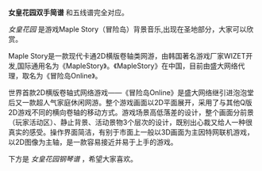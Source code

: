 

**女皇花园双手简谱** 和五线谱完全对应。

_女皇花园_ 是游戏Maple Story（冒险岛）背景音乐,出现在圣地部分，大家可以欣赏。

Maple
Story是一款现代卡通2D横版卷轴类网游，由韩国著名游戏厂家WIZET开发,国际通用名为《MapleStory》。《MapleStory》在中国，目前由盛大网络代理，取名为《冒险岛Online》。

世界首款2D横版卷轴式网络游戏——《冒险岛Online》是盛大网络继引进泡泡堂后又一款超人气家庭休闲网游。整个游戏画面以2D平面展开，采用了与其他Q版2D游戏不同的横向卷轴的移动方式。游戏场景高低落差的设计，整个画面分前景（玩家活动区）、静止背景、活动景物3个层次的设计，既别出心裁又给人一种很真实的感受。操作界面简洁，有别于市面上一般以3D画面为主因特网联机游戏，以2D图像为主轴，是一款容易接近并易于上手的游戏。

下方是 _女皇花园钢琴谱_ ，希望大家喜欢。

